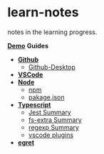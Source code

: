 # **learn-notes**

notes in the learning progress.

[**Demo**](https://github.com/xifancoding/learn-source) **Guides**

- [**Github**](#github)
  - [Github-Desktop](./git/github-desktop.md)
- [**VSCode**](#vscode)
- [**Node**](#node)
  - [npm](./node/npm.md)
  - [pakage.json](./node/pakage.json.md)
- [**Typescript**](#typescript)
  - [Jest Summary](./ts/Jest-Summary.md)
  - [fs-extra Summary](./ts/fs-extra-Summary.md)
  - [regexp Summary](./ts/RegExp-Summary.md)
  - [vscode plugins](./ts/vscode-Summary.md)
- [**egret**](#egret)
